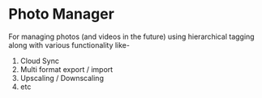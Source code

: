 # Photo Manager

For managing photos (and videos in the future) using hierarchical tagging along with various functionality like-
1. Cloud Sync
2. Multi format export / import
3. Upscaling / Downscaling
4. etc
